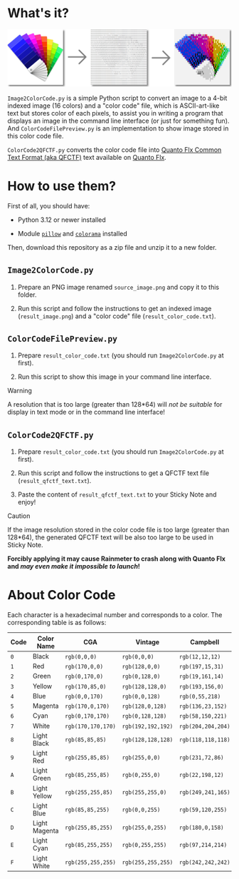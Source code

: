 ﻿# What's it?

![README](README.png)

`Image2ColorCode.py` is a simple Python script to convert an image to a 4-bit indexed image (16 colors) and a "color code" file, which is ASCII-art-like text but stores color of each pixels, to assist you in writing a program that displays an image in the command line interface (or just for something fun). And `ColorCodeFilePreview.py` is an implementation to show image stored in this color code file.

`ColorCode2QFCTF.py` converts the color code file into [Quanto Flx Common Text Format (aka QFCTF)](https://github.com/stevehsudrawing/quantoflx/wiki/QFS-%E2%80%90-QFSDI-%E2%80%90-current-skin-path-%E2%80%90-skin-config-%E2%80%90-for-all-skin-types#with-quanto-flx-common-text-formats-support) text available on [Quanto Flx](https://github.com/stevehsudrawing/quantoflx).

# How to use them?

First of all, you should have:

- Python 3.12 or newer installed

- Module [`pillow`](https://github.com/python-pillow/Pillow) and [`colorama`](https://github.com/tartley/colorama) installed

Then, download this repository as a zip file and unzip it to a new folder.

## `Image2ColorCode.py`

1. Prepare an PNG image renamed `source_image.png` and copy it to this folder.

2. Run this script and follow the instructions to get an indexed image (`result_image.png`) and a "color code" file (`result_color_code.txt`).

## `ColorCodeFilePreview.py`

1. Prepare `result_color_code.txt` (you should run `Image2ColorCode.py` at first).

2. Run this script to show this image in your command line interface.

> [!WARNING]
> A resolution that is too large (greater than 128\*64) will *not be suitable* for display in text mode or in the command line interface!

## `ColorCode2QFCTF.py`

1. Prepare `result_color_code.txt` (you should run `Image2ColorCode.py` at first).

2. Run this script and follow the instructions to get a QFCTF text file (`result_qfctf_text.txt`).

3. Paste the content of `result_qfctf_text.txt` to your Sticky Note and enjoy!

> [!CAUTION]
> If the image resolution stored in the color code file is too large (greater than 128\*64), the generated QFCTF text will be also too large to be used in Sticky Note.
>
> **Forcibly applying it may cause Rainmeter to crash along with Quanto Flx and *may even make it impossible to launch*!**

# About Color Code

Each character is a hexadecimal number and corresponds to a color. The corresponding table is as follows:

| Code	| Color Name	| CGA			| Vintage		| Campbell		| Dark+			| Ubuntu		|
|-------|---------------|-----------------------|-----------------------|-----------------------|-----------------------|-----------------------|
| `0`	| Black		| `rgb(0,0,0)`		| `rgb(0,0,0)`		| `rgb(12,12,12)`	| `rgb(0,0,0)`		| `rgb(1,1,1)`		|
| `1`	| Red		| `rgb(170,0,0)`	| `rgb(128,0,0)`	| `rgb(197,15,31)`	| `rgb(205,49,49)`	| `rgb(222,56,43)`	|
| `2`	| Green		| `rgb(0,170,0)`	| `rgb(0,128,0)`	| `rgb(19,161,14)`	| `rgb(13,188,121)`	| `rgb(57,181,74)`	|
| `3`	| Yellow	| `rgb(170,85,0)`	| `rgb(128,128,0)`	| `rgb(193,156,0)`	| `rgb(229,229,16)`	| `rgb(255,199,6)`	|
| `4`	| Blue		| `rgb(0,0,170)`	| `rgb(0,0,128)`	| `rgb(0,55,218)`	| `rgb(36,114,200)`	| `rgb(0,111,184)`	|
| `5`	| Magenta	| `rgb(170,0,170)`	| `rgb(128,0,128)`	| `rgb(136,23,152)`	| `rgb(188,63,188)`	| `rgb(118,38,113)`	|
| `6`	| Cyan		| `rgb(0,170,170)`	| `rgb(0,128,128)`	| `rgb(58,150,221)`	| `rgb(17,168,205)`	| `rgb(44,181,233)`	|
| `7`	| White		| `rgb(170,170,170)`	| `rgb(192,192,192)`	| `rgb(204,204,204)`	| `rgb(229,229,229)`	| `rgb(204,204,204)`	|
| `8`	| Light Black	| `rgb(85,85,85)`	| `rgb(128,128,128)`	| `rgb(118,118,118)`	| `rgb(102,102,102)`	| `rgb(128,128,128)`	|
| `9`	| Light Red	| `rgb(255,85,85)`	| `rgb(255,0,0)`	| `rgb(231,72,86)`	| `rgb(241,76,76)`	| `rgb(255,0,0)`	|
| `A`	| Light Green	| `rgb(85,255,85)`	| `rgb(0,255,0)`	| `rgb(22,198,12)`	| `rgb(35,209,139)`	| `rgb(0,255,0)`	|
| `B`	| Light Yellow	| `rgb(255,255,85)`	| `rgb(255,255,0)`	| `rgb(249,241,165)`	| `rgb(245,245,67)`	| `rgb(255,255,0)`	|
| `C`	| Light Blue	| `rgb(85,85,255)`	| `rgb(0,0,255)`	| `rgb(59,120,255)`	| `rgb(59,142,234)`	| `rgb(0,0,255)`	|
| `D`	| Light Magenta	| `rgb(255,85,255)`	| `rgb(255,0,255)`	| `rgb(180,0,158)`	| `rgb(214,112,214)`	| `rgb(255,0,255)`	|
| `E`	| Light Cyan	| `rgb(85,255,255)`	| `rgb(0,255,255)`	| `rgb(97,214,214)`	| `rgb(41,184,219)`	| `rgb(0,255,255)`	|
| `F`	| Light White	| `rgb(255,255,255)`	| `rgb(255,255,255)`	| `rgb(242,242,242)`	| `rgb(229,229,229)`	| `rgb(255,255,255)`	|
